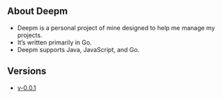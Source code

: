 ## About Deepm
- Deepm is a personal project of mine designed to help me manage my projects.  
- It’s written primarily in Go.  
- Deepm supports Java, JavaScript, and Go.  

## Versions
- [v-0.0.1](https://github.com/Nicolas-Asafe/Deepm/tree/v-0.0.1)

